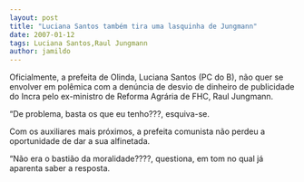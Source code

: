 ```yaml
---
layout: post
title: "Luciana Santos também tira uma lasquinha de Jungmann"
date: 2007-01-12
tags: Luciana Santos,Raul Jungmann
author: jamildo
---
```

Oficialmente, a prefeita de Olinda, Luciana Santos (PC do B), n&atilde;o quer se envolver em pol&ecirc;mica com a den&uacute;ncia de desvio de dinheiro de publicidade do Incra pelo ex-ministro de Reforma Agr&aacute;ria de FHC, Raul Jungmann.

&ldquo;De problema, basta os que eu tenho???, esquiva-se.

Com os auxiliares mais pr&oacute;ximos, a prefeita comunista n&atilde;o perdeu a oportunidade de dar a sua alfinetada.

&ldquo;N&atilde;o era o basti&atilde;o da moralidade????, questiona, em tom no qual j&aacute; aparenta saber a resposta.